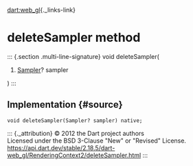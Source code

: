 [dart:web\_gl](../../dart-web_gl/dart-web_gl-library){._links-link}

deleteSampler method
====================

::: {.section .multi-line-signature}
void deleteSampler(

1.  [Sampler](../sampler-class)? sampler

)
:::

Implementation {#source}
--------------

``` {.language-dart data-language="dart"}
void deleteSampler(Sampler? sampler) native;
```

::: {._attribution}
© 2012 the Dart project authors\
Licensed under the BSD 3-Clause \"New\" or \"Revised\" License.\
<https://api.dart.dev/stable/2.18.5/dart-web_gl/RenderingContext2/deleteSampler.html>
:::
